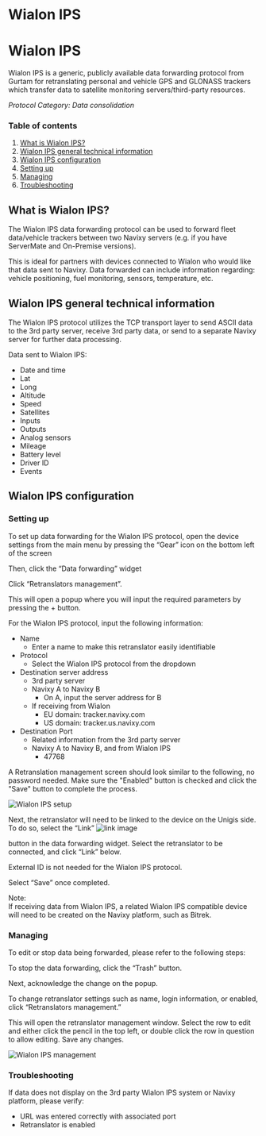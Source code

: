 # Wialon IPS

# Wialon IPS

Wialon IPS is a generic, publicly available data forwarding protocol from Gurtam for retranslating personal and vehicle GPS and GLONASS trackers which transfer data to satellite monitoring servers/third-party resources.

*Protocol Category: Data consolidation*

### Table of contents

1. [What is Wialon IPS?](#what-is-wialon-ips)
2. [Wialon IPS general technical information](#wialon-ips-general-technical-information)
3. [Wialon IPS configuration](#wialon-ips-configuration)
  1. [Setting up](#setting-up)
  2. [Managing](#managing)
  3. [Troubleshooting](#troubleshooting)

## What is Wialon IPS?

The Wialon IPS data forwarding protocol can be used to forward fleet data/vehicle trackers between two Navixy servers (e.g. if you have ServerMate and On-Premise versions).

This is ideal for partners with devices connected to Wialon who would like that data sent to Navixy. Data forwarded can include information regarding: vehicle positioning, fuel monitoring, sensors, temperature, etc.

## Wialon IPS general technical information

The Wialon IPS protocol utilizes the TCP transport layer to send ASCII data to the 3rd party server, receive 3rd party data, or send to a separate Navixy server for further data processing.

Data sent to Wialon IPS:

- Date and time
- Lat
- Long
- Altitude
- Speed
- Satellites
- Inputs
- Outputs
- Analog sensors
- Mileage
- Battery level
- Driver ID
- Events

## Wialon IPS configuration

### Setting up

To set up data forwarding for the Wialon IPS protocol, open the device settings from the main menu by pressing the “Gear” icon on the bottom left of the screen

Then, click the “Data forwarding” widget

Click “Retranslators management”.

This will open a popup where you will input the required parameters by pressing the + button.

For the Wialon IPS protocol, input the following information:

- Name
  - Enter a name to make this retranslator easily identifiable
- Protocol
  - Select the Wialon IPS protocol from the dropdown
- Destination server address
  - 3rd party server
  - Navixy A to Navixy B
    - On A, input the server address for B
  - If receiving from Wialon
    - EU domain: tracker.navixy.com
    - US domain: tracker.us.navixy.com
- Destination Port
  - Related information from the 3rd party server
  - Navixy A to Navixy B, and from Wialon IPS
    - 47768

A Retranslation management screen should look similar to the following, no password needed. Make sure the "Enabled" button is checked and click the "Save" button to complete the process.

![Wialon IPS setup](https://www.navixy.com/wp-content/uploads/2022/10/wialon-ips.png)

Next, the retranslator will need to be linked to the device on the Unigis side. To do so, select the “Link” ![link image](https://www.navixy.com/wp-content/uploads/2022/08/image-3.png)

button in the data forwarding widget. Select the retranslator to be connected, and click “Link” below.

External ID is not needed for the Wialon IPS protocol.

Select “Save” once completed.

Note:  
If receiving data from Wialon IPS, a related Wialon IPS compatible device will need to be created on the Navixy platform, such as Bitrek.

### Managing

To edit or stop data being forwarded, please refer to the following steps:

To stop the data forwarding, click the “Trash” button.

Next, acknowledge the change on the popup.

To change retranslator settings such as name, login information, or enabled, click “Retranslators management.”

This will open the retranslator management window. Select the row to edit and either click the pencil in the top left, or double click the row in question to allow editing. Save any changes.

![Wialon IPS management](https://www.navixy.com/wp-content/uploads/2022/10/wialon-ips-management.png)

### Troubleshooting

If data does not display on the 3rd party Wialon IPS system or Navixy platform, please verify:

- URL was entered correctly with associated port
- Retranslator is enabled